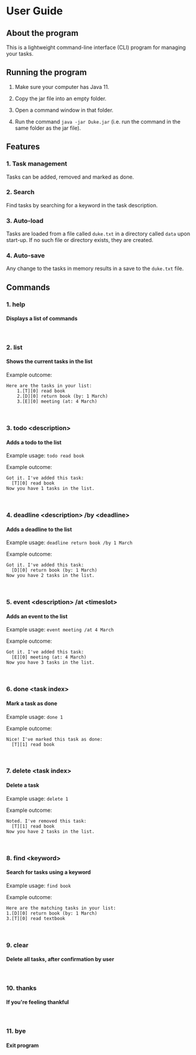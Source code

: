 # User Guide

## About the program
This is a lightweight command-line interface (CLI) program for managing your tasks. 

## Running the program
1. Make sure your computer has Java 11.

2. Copy the jar file into an empty folder.

3. Open a command window in that folder.

4. Run the command `java -jar Duke.jar` (i.e. run the command in the same folder as the jar file).

## Features 

### 1. Task management
Tasks can be added, removed and marked as done.

### 2. Search 
Find tasks by searching for a keyword in the task description.

### 3. Auto-load
Tasks are loaded from a file called `duke.txt` in a directory called `data` upon start-up.
If no such file or directory exists, they are created.

### 4. Auto-save
Any change to the tasks in memory results in a save to the `duke.txt` file.

## Commands

### 1. help  
#### Displays a list of commands  
&nbsp;

### 2. list 
#### Shows the current tasks in the list
Example outcome:

    Here are the tasks in your list:
        1.[T][0] read book
        2.[D][0] return book (by: 1 March)
        3.[E][0] meeting (at: 4 March)
&nbsp;

### 3. todo \<description> 
#### Adds a todo to the list
Example usage: `todo read book`

Example outcome:

    Got it. I've added this task:
      [T][0] read book
    Now you have 1 tasks in the list.
&nbsp;

### 4. deadline \<description> /by \<deadline> 
#### Adds a deadline to the list
Example usage: `deadline return book /by 1 March`

Example outcome:

    Got it. I've added this task:
      [D][0] return book (by: 1 March)
    Now you have 2 tasks in the list.
&nbsp;

### 5. event \<description> /at \<timeslot> 
#### Adds an event to the list
Example usage: `event meeting /at 4 March`

Example outcome:

    Got it. I've added this task:
      [E][0] meeting (at: 4 March)
    Now you have 3 tasks in the list.
&nbsp;

### 6. done \<task index> 
#### Mark a task as done
Example usage: `done 1`

Example outcome:

    Nice! I've marked this task as done:
      [T][1] read book
&nbsp;

### 7. delete \<task index> 
#### Delete a task
Example usage: `delete 1`

Example outcome:

    Noted. I've removed this task:
      [T][1] read book
    Now you have 2 tasks in the list.
&nbsp;

### 8. find \<keyword> 
#### Search for tasks using a keyword
Example usage: `find book`

Example outcome:

    Here are the matching tasks in your list:
    1.[D][0] return book (by: 1 March)
    3.[T][0] read textbook
&nbsp;

### 9. clear 
#### Delete all tasks, after confirmation by user
&nbsp;

### 10. thanks
#### If you're feeling thankful
&nbsp;

### 11. bye 
#### Exit program